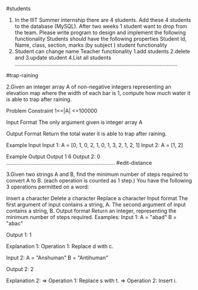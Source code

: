 #students



1. In the IIIT Summer internship there are 4 students. Add these 4 students to the database (MySQL). After two weeks 1 student want to drop from the team. Please write program to design and implement the following functionality 
    Students should have the following properties
    Student Id, Name, class, section, marks (by subject )
student functionality
1. Student can change name
Teacher functionality 
1.add students 
2.delete and 
3.update  student 
4.List all students
.............................................................................................................


#trap-raining



2.Given an integer array A of non-negative integers representing an elevation map where the width of each bar is 1, compute how much water it is able to trap after raining.

Problem Constraint
1<=|A| <=100000

Input Format
The only argument given is integer array A

Output Format
Return the total water it is able to trap after raining.

Example Input
Input 1:
A = [0, 1, 0, 2, 1, 0, 1, 3, 2, 1, 2, 1]
Input 2: 
A = [1, 2]

Example Output
Output 1
6
    Output 2:
0
.........................................................................
#edit-distance



3.Given two strings A and B, find the minimum number of steps required to convert A to B. (each operation is counted as 1 step.)
You have the following 3 operations permitted on a word:

Insert a character
Delete a character
Replace a character
  Input format
The first argument of input contains a string, A.
The second argument of input contains a string, B.
Output format
Return an integer, representing the minimum number of steps required.
Examples:
Input 1:
    A = "abad"
    B = "abac"

Output 1:
    1

Explanation 1:
    Operation 1: Replace d with c.

Input 2:
    A = "Anshuman"
    B = "Antihuman"

Output 2:
    2

Explanation 2:
    => Operation 1: Replace s with t.
    => Operation 2: Insert i.



    
        



